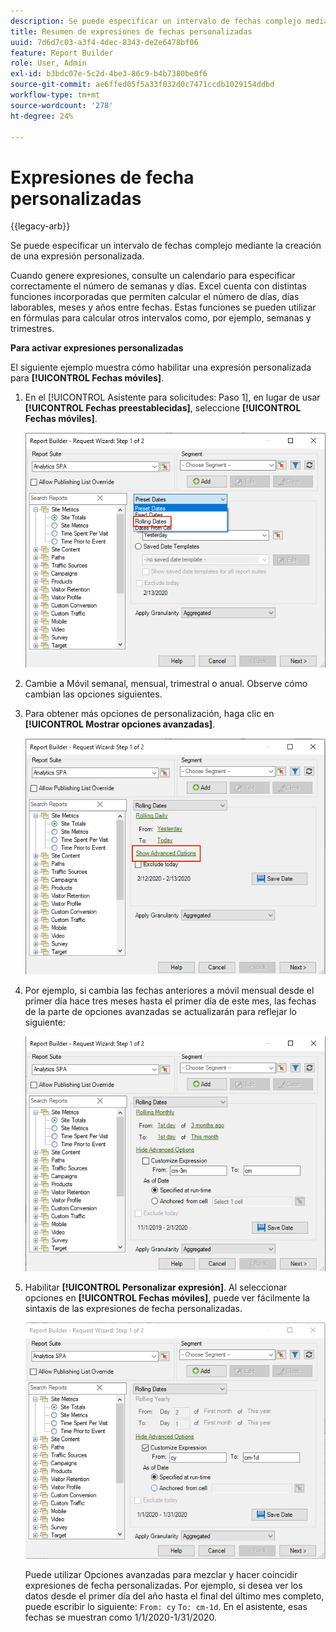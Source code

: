 ```yaml
---
description: Se puede especificar un intervalo de fechas complejo mediante la creación de una expresión personalizada.
title: Resumen de expresiones de fechas personalizadas
uuid: 7d6d7c03-a3f4-4dec-8343-de2e6478bf06
feature: Report Builder
role: User, Admin
exl-id: b3bdc07e-5c2d-4be3-86c9-b4b7380be0f6
source-git-commit: ae6ffed05f5a33f032d0c7471ccdb1029154ddbd
workflow-type: tm+mt
source-wordcount: '278'
ht-degree: 24%

---
```


# Expresiones de fecha personalizadas

{{legacy-arb}}

Se puede especificar un intervalo de fechas complejo mediante la creación de una expresión personalizada.

Cuando genere expresiones, consulte un calendario para especificar correctamente el número de semanas y días. Excel cuenta con distintas funciones incorporadas que permiten calcular el número de días, días laborables, meses y años entre fechas. Estas funciones se pueden utilizar en fórmulas para calcular otros intervalos como, por ejemplo, semanas y trimestres.

**Para activar expresiones personalizadas**

El siguiente ejemplo muestra cómo habilitar una expresión personalizada para **[!UICONTROL Fechas móviles]**.

1. En el [!UICONTROL Asistente para solicitudes: Paso 1], en lugar de usar **[!UICONTROL Fechas preestablecidas]**, seleccione **[!UICONTROL Fechas móviles]**.

   ![Captura de pantalla que muestra las fechas móviles seleccionadas.](assets/rolldates1.png)

1. Cambie a Móvil semanal, mensual, trimestral o anual. Observe cómo cambian las opciones siguientes.
1. Para obtener más opciones de personalización, haga clic en **[!UICONTROL Mostrar opciones avanzadas]**.

   ![Captura de pantalla que resalta las opciones avanzadas de Show.](assets/rolldates2.png)

1. Por ejemplo, si cambia las fechas anteriores a móvil mensual desde el primer día hace tres meses hasta el primer día de este mes, las fechas de la parte de opciones avanzadas se actualizarán para reflejar lo siguiente:

   ![Captura de pantalla que muestra las fechas móviles desde el primer día hace tres meses hasta el primer día de este mes.](assets/rolldatesfor3.png)

1. Habilitar **[!UICONTROL Personalizar expresión]**. Al seleccionar opciones en **[!UICONTROL Fechas móviles]**, puede ver fácilmente la sintaxis de las expresiones de fecha personalizadas.

   ![Captura de pantalla que muestra la expresión personalizada seleccionada.](assets/rolldatesfor5.png)

   Puede utilizar Opciones avanzadas para mezclar y hacer coincidir expresiones de fecha personalizadas. Por ejemplo, si desea ver los datos desde el primer día del año hasta el final del último mes completo, puede escribir lo siguiente: `From: cy` `To: cm-1d`. En el asistente, esas fechas se muestran como 1/1/2020-1/31/2020.
